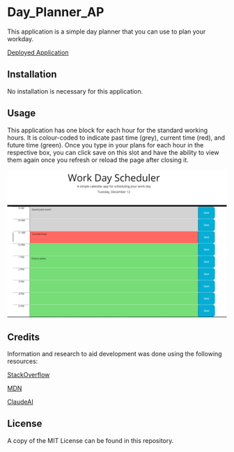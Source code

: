 # Day_Planner_AP

This application is a simple day planner that you can use to plan your workday.

​[Deployed Application](https://lxpap.github.io/Day_Planner_AP)

## Installation

No installation is necessary for this application.

## Usage

This application has one block for each hour for the standard working hours. It is colour-coded to indicate past time (grey), current time (red), and future time (green). Once you type in your plans for each hour in the respective box, you can click save on this slot and have the ability to view them again once you refresh or reload the page after closing it.

   
![Application Screenshot](./screenshots/Day_Planner_AP.png)
   

## Credits

Information and research to aid development was done using the following resources:

[StackOverflow](https://stackoverflow.com/)

[MDN](https://developer.mozilla.org/en-US/)

[ClaudeAI](https://claude.ai/)


## License

A copy of the MIT License can be found in this repository.
